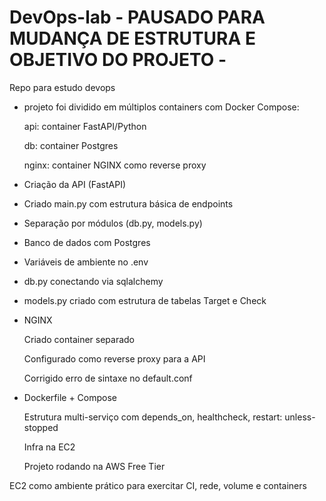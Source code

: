 # DevOps-lab - PAUSADO PARA MUDANÇA DE ESTRUTURA E OBJETIVO DO PROJETO -
Repo para estudo devops

- projeto foi dividido em múltiplos containers com Docker Compose:

    api: container FastAPI/Python

    db: container Postgres

    nginx: container NGINX como reverse proxy


- Criação da API (FastAPI)

- Criado main.py com estrutura básica de endpoints

- Separação por módulos (db.py, models.py)

- Banco de dados com Postgres

- Variáveis de ambiente no .env

- db.py conectando via sqlalchemy

- models.py criado com estrutura de tabelas Target e Check

- NGINX

    Criado container separado

    Configurado como reverse proxy para a API

    Corrigido erro de sintaxe no default.conf

- Dockerfile + Compose

    Estrutura multi-serviço com depends_on, healthcheck, restart: unless-stopped

    Infra na EC2

    Projeto rodando na AWS Free Tier

EC2 como ambiente prático para exercitar CI, rede, volume e containers
